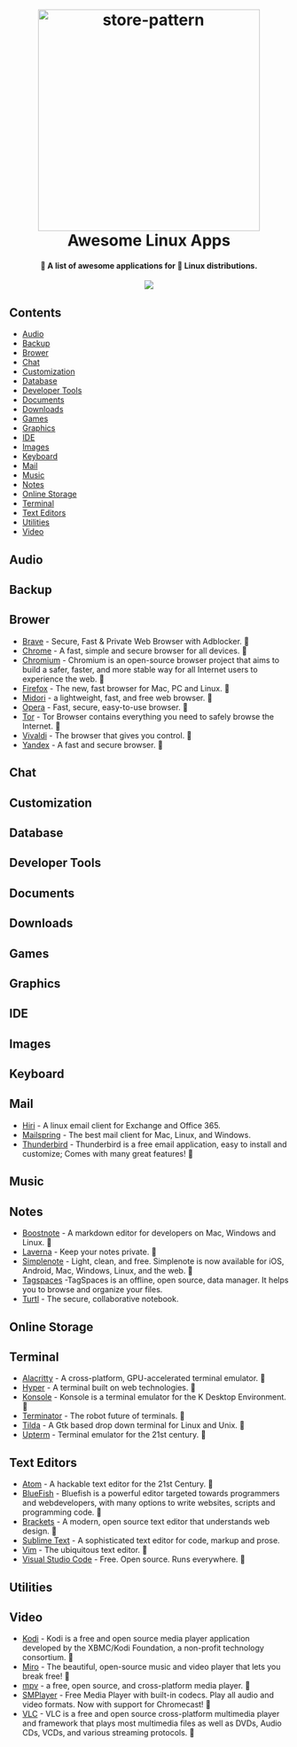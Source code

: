 <h1 align="center">
  <a href="https://github.com/jade28/awesome-linux-apps">
    <img alt="store-pattern" src="https://user-images.githubusercontent.com/34389409/50555555-b76c4d00-0d00-11e9-9c88-044c4ff10d6f.png" width="400">
  </a>
  <br>Awesome Linux Apps<br>
</h1>

<h4 align="center">
  🚀 A list of awesome applications for 🐧 Linux distributions.
</h4>
<p align="center">
  <a href="https://github.com/jade28/awesome-linux-apps">
    <img src="https://img.shields.io/badge/contributions-welcome-orange.svg"/>
  </a>
</p>  

## Contents

- [Audio](#audio)
- [Backup](#backup)
- [Brower](#brower)
- [Chat](#chat)
- [Customization](#customization)
- [Database](#database)
- [Developer Tools](#developer-tools)
- [Documents](#documents)
- [Downloads](#downloads)
- [Games](#games)
- [Graphics](#graphics)
- [IDE](#ide)
- [Images](#images)
- [Keyboard](#keyboard)
- [Mail](#mail)
- [Music](#music)
- [Notes](#notes)
- [Online Storage](#online-storage)
- [Terminal](#terminal)
- [Text Editors](#text-editors)
- [Utilities](#utilities)
- [Video](#video)

## Audio

## Backup

## Brower

- [Brave](https://brave.com/) - Secure, Fast & Private Web Browser with Adblocker. 👏
- [Chrome](https://www.google.com/chrome/) - A fast, simple and secure browser for all devices. 👏
- [Chromium](http://www.chromium.org/) - Chromium is an open-source browser project that aims to build a safer, faster, and more stable way for all Internet users to experience the web. 👏
- [Firefox](https://www.mozilla.org/en-US/firefox/) - The new, fast browser for Mac, PC and Linux. 👏
- [Midori](https://www.midori-browser.org/) - a lightweight, fast, and free web browser. 👏
- [Opera](https://www.opera.com) - Fast, secure, easy-to-use browser. 👏
- [Tor](https://www.torproject.org/projects/torbrowser.html.en) - Tor Browser contains everything you need to safely browse the Internet. 👏
- [Vivaldi](https://vivaldi.com) - The browser that gives you control. 👏
- [Yandex](https://browser.yandex.com/) - A fast and secure browser. 👏

## Chat

## Customization

## Database

## Developer Tools

## Documents

## Downloads

## Games

## Graphics

## IDE

## Images

## Keyboard

## Mail

- [Hiri](https://www.hiri.com/) - A linux email client for Exchange and Office 365.
- [Mailspring](https://getmailspring.com/) - The best mail client for Mac, Linux, and Windows.
- [Thunderbird](https://www.thunderbird.net) - Thunderbird is a free email application, easy to install and customize; Comes with many great features! 👏

## Music

## Notes

- [Boostnote](https://boostnote.io/) - A markdown editor for developers on Mac, Windows and Linux. 👏
- [Laverna](https://laverna.cc/) - Keep your notes private. 👏
- [Simplenote](https://simplenote.com/) - Light, clean, and free. Simplenote is now available for iOS, Android, Mac, Windows, Linux, and the web. 👏
- [Tagspaces](https://www.tagspaces.org/) -TagSpaces is an offline, open source, data manager. 
It helps you to browse and organize your files.
- [Turtl](https://turtlapp.com/) - The secure, collaborative notebook.

## Online Storage

## Terminal

- [Alacritty](https://github.com/jwilm/alacritty) - A cross-platform, GPU-accelerated terminal emulator. 👏
- [Hyper](https://github.com/zeit/hyper) - A terminal built on web technologies. 👏
- [Konsole](https://konsole.kde.org/) - Konsole is a terminal emulator for the K Desktop Environment. 👏
- [Terminator](https://gnometerminator.blogspot.com/p/introduction.html) - The robot future of terminals. 👏
- [Tilda](https://github.com/lanoxx/tilda) - A Gtk based drop down terminal for Linux and Unix. 👏
- [Upterm](https://github.com/railsware/upterm) - Terminal emulator for the 21st century. 👏

## Text Editors

- [Atom](https://atom.io/) - A hackable text editor for the 21st Century. 👏
- [BlueFish](http://bluefish.openoffice.nl/index.html) - Bluefish is a powerful editor targeted towards programmers and webdevelopers, with many options to write websites, scripts and programming code. 👏
- [Brackets](http://brackets.io/) - A modern, open source text editor that understands web design. 👏
- [Sublime Text](https://www.sublimetext.com/) - A sophisticated text editor for code, markup and prose.
- [Vim](https://vim8.org/) - The ubiquitous text editor. 👏
- [Visual Studio Code](https://code.visualstudio.com/) - Free. Open source. Runs everywhere. 👏

## Utilities

## Video

- [Kodi](https://kodi.tv/) - Kodi is a free and open source media player application developed by the XBMC/Kodi Foundation, a non-profit technology consortium. 👏
- [Miro](http://www.getmiro.com/) - The beautiful, open-source music and video player that lets you break free! 👏
- [mpv](https://mpv.io/) - a free, open source, and cross-platform media player. 👏
- [SMPlayer](https://www.smplayer.info/) - Free Media Player with built-in codecs. Play all audio and video formats. Now with support for Chromecast! 👏
- [VLC](http://www.videolan.org/vlc/index.html) - VLC is a free and open source cross-platform multimedia player and framework that plays most multimedia files as well as DVDs, Audio CDs, VCDs, and various streaming protocols. 👏
